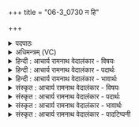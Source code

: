 +++
title = "06-3_0730 न हि"

+++
<details><summary>पदपाठः</summary>

न। हि। त्वा꣣। शूर। देवाः꣢। न। म꣡र्ता꣢꣯सः। दि꣡त्स꣢꣯न्तम्। भी꣣म꣢म्। न। गाम्। वा꣣र꣡य꣢न्ते। ७३०।
</details>

<details><summary>अधिमन्त्रम् (VC)</summary>

- इन्द्रः
- कुसीदी काण्वः
- गायत्री
- षड्जः
</details>

<details><summary>हिन्दी : आचार्य रामनाथ वेदालंकार - विषयः</summary>

अगले मन्त्र में परमेश्वर के दान का वर्णन है।
</details>

<details><summary>हिन्दी : आचार्य रामनाथ वेदालंकार - पदार्थः</summary>

पदार्थान्वय -  हे (शूर) दानशूर परमात्मन् ! (दित्सन्तम्) जब आप किसी को भौतिक या दिव्य ऐश्वर्य देना चाहते हो, तब (त्वा) आपको (नहि) न तो (देवाः) चमकीले अग्नि, सूर्य, चन्द्र, विद्युत् आदि कोई जड़ पदार्थ और (न) न ही (मर्तासः) मनुष्य (वारयन्ते) रोक सकते हैं, (भीमं गां न) जैसे भंयकर दुर्दान्त विद्युत् रूप अग्नि को कोई नहीं रोक सकता ॥३॥ इस मन्त्र में उपमालङ्कार है ॥३॥
</details>

<details><summary>हिन्दी : आचार्य रामनाथ वेदालंकार - भावार्थः</summary>

भावार्थ -  जो कृपालु परमेश्वर सूर्यकिरण,पत्र,पुष्प,फल,वायु जल आदि वस्तुओं को और सत्य,न्याय,दया,उदारता आदि को बिना मूल्य के ही प्रदान करता है,उसकी सबको कृतज्ञता के साथ वन्दना करनी चाहिए ॥३॥
</details>

<details><summary>संस्कृत : आचार्य रामनाथ वेदालंकार - विषयः</summary>

अथ परमेश्वरस्य दानं वर्णयति।
</details>

<details><summary>संस्कृत : आचार्य रामनाथ वेदालंकार - पदार्थः</summary>

पदार्थान्वय -  हे (शूर) दानशौण्ड परमात्मन् ! (दित्सन्तम्) भौतिकं दिव्यं चैश्वर्यं दातुमिच्छन्तम् (त्वा) त्वाम् (नहि) नैव (देवाः) दीप्यमानाः अग्निसूर्यचन्द्रविद्युदादयः, (न) नापि च (मर्तासः) मनुष्याः (वारयन्ते) निरोद्धुं शक्नुवन्ति। कथमिव ? (भीमं गां न) भयंकरं विद्युदग्निमिव। यथा दुर्दान्तं विद्युदग्निं केचिद् वारयितुं नोत्सहन्ते तद्वदित्यर्थः ॥३॥ अत्रोपमालङ्कारः ॥३॥
</details>

<details><summary>संस्कृत : आचार्य रामनाथ वेदालंकार - भावार्थः</summary>

भावार्थ -  यः कृपालुः परमेश्वरः सूर्यरश्मिपत्रपुष्पफलवायुवारिप्रभृतीनि वस्तूनि सत्यन्यायदयादाक्षिण्यादीनि च निःशुल्कमेव प्रयच्छति स सर्वैः कृतज्ञतया वन्दनीया ॥३॥
</details>

<details><summary>संस्कृत : आचार्य रामनाथ वेदालंकार - पादटिप्पनी</summary>

टिप्पनी -   ३.ऋ० ८।८१।३।
</details>